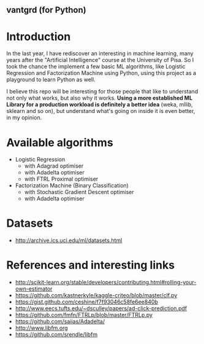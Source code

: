 ## vantgrd (for Python)

# Introduction

In the last year, I have rediscover an interesting in machine learning,
many years after the "Artificial Intelligence" course at the University
of Pisa. So I took the chance the implement a few basic ML algorithms,
like Logistic Regression and Factorization Machine using Python, using
this project as a playground to learn Python as well.

I believe this repo will be interesting for those people that like to
understand not only what works, but also why it works. **Using a more
established ML Library for a production workload is definitely a better
idea** (weka, mllib, sklearn and so on), but understand what's going on
inside it is even better, in my opinion.

# Available algorithms

- Logistic Regression
    * with Adagrad optimiser
    * with Adadelta optimiser
    * with FTRL Proximal optimiser
- Factorization Machine (Binary Classification)
    * with Stochastic Gradient Descent optimiser
    * with Adadelta optimiser

# Datasets

- http://archive.ics.uci.edu/ml/datasets.html

# References and interesting links

- http://scikit-learn.org/stable/developers/contributing.html#rolling-your-own-estimator
- https://github.com/kastnerkyle/kaggle-criteo/blob/master/clf.py
- https://gist.github.com/ceshine/f7f93046c58fe6ee840b
- http://www.eecs.tufts.edu/~dsculley/papers/ad-click-prediction.pdf
- https://github.com/fmfn/FTRLp/blob/master/FTRLp.py
- https://github.com/saiias/Adadelta/
- http://www.libfm.org
- https://github.com/srendle/libfm